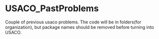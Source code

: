 # USACO_PastProblems
Couple of previous usaco problems. The code will be in folders(for organization), but package names should be removed before turning into USACO. 
